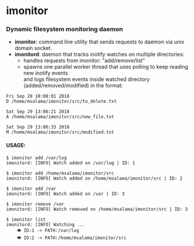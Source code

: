 # imonitor
### Dynamic filesystem monitoring daemon

- **imonitor**: command line utility that sends requests to daemon via unix domain socket.
- **imonitord**: daemon that tracks inotify watches on multiple directories:
	- handles requests from imonitor: "add/remove/list"
	- spawns one parallel worker thread that uses polling to keep reading new inotify events\
and logs filesystem events inside watched directory (added/removed/modified) in the format:
```
Fri Sep 28 10:08:01 2018
D /home/msalama/imonitor/src/to_delete.txt

Sat Sep 29 13:06:21 2018
A /home/msalama/imonitor/src/new_file.txt

Sat Sep 29 13:06:33 2018
M /home/msalama/imonitor/src/modified.txt

```

#### USAGE:

```
$ imonitor add /var/log
imonitord: [INFO] Watch added on /var/log | ID: 1

$ imonitor add /home/msalama/imonitor/src
imonitord: [INFO] Watch added on /home/msalama/imonitor/src | ID: 2

$ imonitor add /var
imonitord: [INFO] Watch added on /var | ID: 3

$ imonitor remove /var
imonitord: [INFO] Watch removed on /home/msalama/imonitor/src | ID: 3

$ imonitor list
imonitord: [INFO] Watching ...
    👁️ ID:1 -> PATH:/var/log
    👁️ ID:2 -> PATH:/home/msalama/imonitor/src 
```

